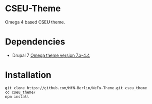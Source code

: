 # CSEU-Theme
Omega 4 based CSEU theme.

# Dependencies
* Drupal 7 [Omega theme version 7.x-4.4](https://www.drupal.org/project/omega)

# Installation
```
git clone https://github.com/MfN-Berlin/NeFo-Theme.git cseu_theme
cd cseu_theme/
npm install
```
